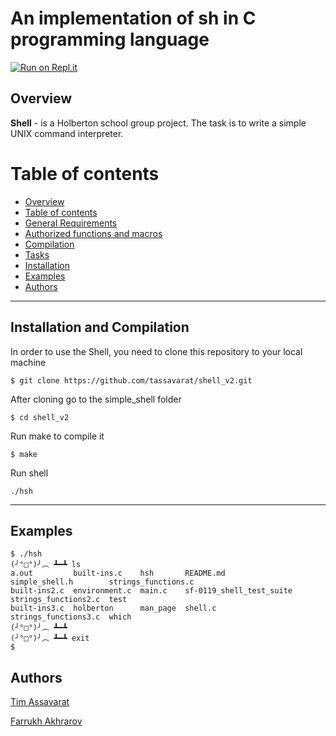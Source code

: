 # An implementation of sh in C programming language

[![Run on Repl.it](https://repl.it/badge/github/tassavarat/shell_v2)](https://repl.it/github/tassavarat/shell_v2)
## Overview

**Shell** - is a Holberton school group project. The task is to write a simple UNIX command interpreter.

Table of contents
=================

<!--ts-->
   * [Overview](#overview)
   * [Table of contents](#table-of-contents)
   * [General Requirements](#requirements)
   * [Authorized functions and macros](#list-of-allowed-functions-and-system-calls)
   * [Compilation](#compilation)
   * [Tasks](#tasks)
   * [Installation](#installation)
   * [Examples](#examples)
   * [Authors](#authors)
<!--te-->

*******************************************************************************

## Installation and Compilation

In order to use the Shell, you need to clone this repository to your local machine
```
$ git clone https://github.com/tassavarat/shell_v2.git
```
After cloning go to the simple_shell folder
```
$ cd shell_v2
```
Run make to compile it
```
$ make
```
Run shell
```
./hsh
```
*****************************************************************************************************


## Examples
```
$ ./hsh
(╯°□°)╯︵ ┻━┻ ls
a.out         built-ins.c    hsh       README.md                 simple_shell.h        strings_functions.c
built-ins2.c  environment.c  main.c    sf-0119_shell_test_suite  strings_functions2.c  test
built-ins3.c  holberton      man_page  shell.c                   strings_functions3.c  which
(╯°□°)╯︵ ┻━┻ 
(╯°□°)╯︵ ┻━┻ exit
$  
```

## Authors
[Tim Assavarat](https://github.com/tassavarat)

[Farrukh Akhrarov](https://github.com/narnat)
